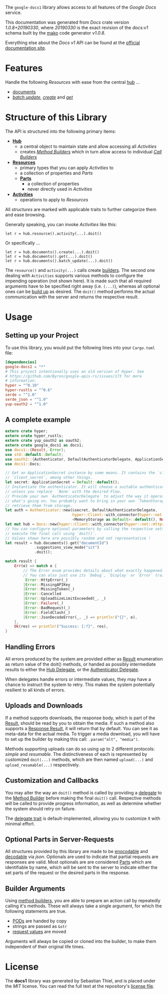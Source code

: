 <!---
DO NOT EDIT !
This file was generated automatically from 'src/mako/api/README.md.mako'
DO NOT EDIT !
-->
The `google-docs1` library allows access to all features of the *Google Docs* service.

This documentation was generated from *Docs* crate version *1.0.8+20190330*, where *20190330* is the exact revision of the *docs:v1* schema built by the [mako](http://www.makotemplates.org/) code generator *v1.0.8*.

Everything else about the *Docs* *v1* API can be found at the
[official documentation site](https://developers.google.com/docs/).
# Features

Handle the following *Resources* with ease from the central [hub](https://docs.rs/google-docs1/1.0.8+20190330/google_docs1/struct.Docs.html) ... 

* [documents](https://docs.rs/google-docs1/1.0.8+20190330/google_docs1/struct.Document.html)
 * [*batch update*](https://docs.rs/google-docs1/1.0.8+20190330/google_docs1/struct.DocumentBatchUpdateCall.html), [*create*](https://docs.rs/google-docs1/1.0.8+20190330/google_docs1/struct.DocumentCreateCall.html) and [*get*](https://docs.rs/google-docs1/1.0.8+20190330/google_docs1/struct.DocumentGetCall.html)




# Structure of this Library

The API is structured into the following primary items:

* **[Hub](https://docs.rs/google-docs1/1.0.8+20190330/google_docs1/struct.Docs.html)**
    * a central object to maintain state and allow accessing all *Activities*
    * creates [*Method Builders*](https://docs.rs/google-docs1/1.0.8+20190330/google_docs1/trait.MethodsBuilder.html) which in turn
      allow access to individual [*Call Builders*](https://docs.rs/google-docs1/1.0.8+20190330/google_docs1/trait.CallBuilder.html)
* **[Resources](https://docs.rs/google-docs1/1.0.8+20190330/google_docs1/trait.Resource.html)**
    * primary types that you can apply *Activities* to
    * a collection of properties and *Parts*
    * **[Parts](https://docs.rs/google-docs1/1.0.8+20190330/google_docs1/trait.Part.html)**
        * a collection of properties
        * never directly used in *Activities*
* **[Activities](https://docs.rs/google-docs1/1.0.8+20190330/google_docs1/trait.CallBuilder.html)**
    * operations to apply to *Resources*

All *structures* are marked with applicable traits to further categorize them and ease browsing.

Generally speaking, you can invoke *Activities* like this:

```Rust,ignore
let r = hub.resource().activity(...).doit()
```

Or specifically ...

```ignore
let r = hub.documents().create(...).doit()
let r = hub.documents().get(...).doit()
let r = hub.documents().batch_update(...).doit()
```

The `resource()` and `activity(...)` calls create [builders][builder-pattern]. The second one dealing with `Activities` 
supports various methods to configure the impending operation (not shown here). It is made such that all required arguments have to be 
specified right away (i.e. `(...)`), whereas all optional ones can be [build up][builder-pattern] as desired.
The `doit()` method performs the actual communication with the server and returns the respective result.

# Usage

## Setting up your Project

To use this library, you would put the following lines into your `Cargo.toml` file:

```toml
[dependencies]
google-docs1 = "*"
# This project intentionally uses an old version of Hyper. See
# https://github.com/Byron/google-apis-rs/issues/173 for more
# information.
hyper = "^0.10"
hyper-rustls = "^0.6"
serde = "^1.0"
serde_json = "^1.0"
yup-oauth2 = "^1.0"
```

## A complete example

```Rust
extern crate hyper;
extern crate hyper_rustls;
extern crate yup_oauth2 as oauth2;
extern crate google_docs1 as docs1;
use docs1::{Result, Error};
use std::default::Default;
use oauth2::{Authenticator, DefaultAuthenticatorDelegate, ApplicationSecret, MemoryStorage};
use docs1::Docs;

// Get an ApplicationSecret instance by some means. It contains the `client_id` and 
// `client_secret`, among other things.
let secret: ApplicationSecret = Default::default();
// Instantiate the authenticator. It will choose a suitable authentication flow for you, 
// unless you replace  `None` with the desired Flow.
// Provide your own `AuthenticatorDelegate` to adjust the way it operates and get feedback about 
// what's going on. You probably want to bring in your own `TokenStorage` to persist tokens and
// retrieve them from storage.
let auth = Authenticator::new(&secret, DefaultAuthenticatorDelegate,
                              hyper::Client::with_connector(hyper::net::HttpsConnector::new(hyper_rustls::TlsClient::new())),
                              <MemoryStorage as Default>::default(), None);
let mut hub = Docs::new(hyper::Client::with_connector(hyper::net::HttpsConnector::new(hyper_rustls::TlsClient::new())), auth);
// You can configure optional parameters by calling the respective setters at will, and
// execute the final call using `doit()`.
// Values shown here are possibly random and not representative !
let result = hub.documents().get("documentId")
             .suggestions_view_mode("sit")
             .doit();

match result {
    Err(e) => match e {
        // The Error enum provides details about what exactly happened.
        // You can also just use its `Debug`, `Display` or `Error` traits
         Error::HttpError(_)
        |Error::MissingAPIKey
        |Error::MissingToken(_)
        |Error::Cancelled
        |Error::UploadSizeLimitExceeded(_, _)
        |Error::Failure(_)
        |Error::BadRequest(_)
        |Error::FieldClash(_)
        |Error::JsonDecodeError(_, _) => println!("{}", e),
    },
    Ok(res) => println!("Success: {:?}", res),
}

```
## Handling Errors

All errors produced by the system are provided either as [Result](https://docs.rs/google-docs1/1.0.8+20190330/google_docs1/enum.Result.html) enumeration as return value of 
the doit() methods, or handed as possibly intermediate results to either the 
[Hub Delegate](https://docs.rs/google-docs1/1.0.8+20190330/google_docs1/trait.Delegate.html), or the [Authenticator Delegate](https://docs.rs/yup-oauth2/*/yup_oauth2/trait.AuthenticatorDelegate.html).

When delegates handle errors or intermediate values, they may have a chance to instruct the system to retry. This 
makes the system potentially resilient to all kinds of errors.

## Uploads and Downloads
If a method supports downloads, the response body, which is part of the [Result](https://docs.rs/google-docs1/1.0.8+20190330/google_docs1/enum.Result.html), should be
read by you to obtain the media.
If such a method also supports a [Response Result](https://docs.rs/google-docs1/1.0.8+20190330/google_docs1/trait.ResponseResult.html), it will return that by default.
You can see it as meta-data for the actual media. To trigger a media download, you will have to set up the builder by making
this call: `.param("alt", "media")`.

Methods supporting uploads can do so using up to 2 different protocols: 
*simple* and *resumable*. The distinctiveness of each is represented by customized 
`doit(...)` methods, which are then named `upload(...)` and `upload_resumable(...)` respectively.

## Customization and Callbacks

You may alter the way an `doit()` method is called by providing a [delegate](https://docs.rs/google-docs1/1.0.8+20190330/google_docs1/trait.Delegate.html) to the 
[Method Builder](https://docs.rs/google-docs1/1.0.8+20190330/google_docs1/trait.CallBuilder.html) before making the final `doit()` call. 
Respective methods will be called to provide progress information, as well as determine whether the system should 
retry on failure.

The [delegate trait](https://docs.rs/google-docs1/1.0.8+20190330/google_docs1/trait.Delegate.html) is default-implemented, allowing you to customize it with minimal effort.

## Optional Parts in Server-Requests

All structures provided by this library are made to be [enocodable](https://docs.rs/google-docs1/1.0.8+20190330/google_docs1/trait.RequestValue.html) and 
[decodable](https://docs.rs/google-docs1/1.0.8+20190330/google_docs1/trait.ResponseResult.html) via *json*. Optionals are used to indicate that partial requests are responses 
are valid.
Most optionals are are considered [Parts](https://docs.rs/google-docs1/1.0.8+20190330/google_docs1/trait.Part.html) which are identifiable by name, which will be sent to 
the server to indicate either the set parts of the request or the desired parts in the response.

## Builder Arguments

Using [method builders](https://docs.rs/google-docs1/1.0.8+20190330/google_docs1/trait.CallBuilder.html), you are able to prepare an action call by repeatedly calling it's methods.
These will always take a single argument, for which the following statements are true.

* [PODs][wiki-pod] are handed by copy
* strings are passed as `&str`
* [request values](https://docs.rs/google-docs1/1.0.8+20190330/google_docs1/trait.RequestValue.html) are moved

Arguments will always be copied or cloned into the builder, to make them independent of their original life times.

[wiki-pod]: http://en.wikipedia.org/wiki/Plain_old_data_structure
[builder-pattern]: http://en.wikipedia.org/wiki/Builder_pattern
[google-go-api]: https://github.com/google/google-api-go-client

# License
The **docs1** library was generated by Sebastian Thiel, and is placed 
under the *MIT* license.
You can read the full text at the repository's [license file][repo-license].

[repo-license]: https://github.com/Byron/google-apis-rsblob/master/LICENSE.md
